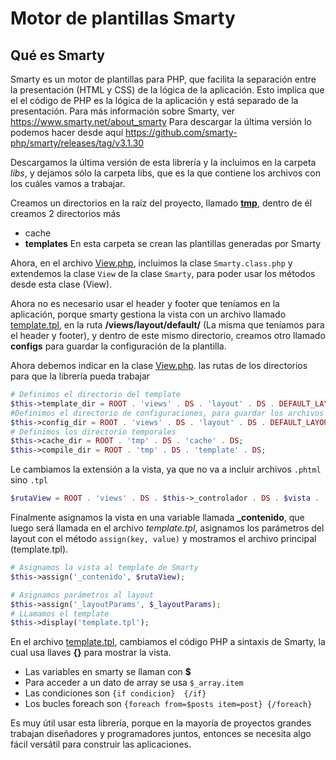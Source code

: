 # Motor de plantillas Smarty

## Qué es Smarty
Smarty es un motor de plantillas para PHP, que facilita la separación entre la presentación (HTML y CSS) de la lógica de la aplicación. Esto implica que el el código de PHP es la lógica de la aplicación y está separado de la presentación.
Para más información sobre Smarty, ver https://www.smarty.net/about_smarty
Para descargar la última versión lo podemos hacer desde aquí https://github.com/smarty-php/smarty/releases/tag/v3.1.30

Descargamos la última versión de esta librería y la incluimos en la carpeta _libs_, y dejamos sólo la carpeta libs, que es la que contiene los archivos con los cuáles vamos a trabajar.

Creamos un directorios en la raíz del proyecto, llamado [**tmp**](../tmp/), dentro de él creamos 2 directorios más
- cache
- **templates** En esta carpeta se crean las plantillas generadas por Smarty

Ahora, en el archivo [View.php](../application/View.php), incluimos la clase `Smarty.class.php` y extendemos la  clase `View` de la clase `Smarty`, para poder usar los métodos desde esta clase (View).

Ahora no es necesario usar el header y footer que teníamos en la aplicación, porque smarty gestiona la vista con un archivo llamado [template.tpl](../views/layout/default/template.tpl), en la ruta **/views/layout/default/** (La misma que teníamos para el header y footer), y dentro de este mismo directorio, creamos otro llamado **configs** para guardar la configuración de la plantilla.

Ahora debemos indicar en la clase [View.php](../application/View.php).
las rutas de los directorios para que la librería pueda trabajar
```php 
# Definimos el directorio del template
$this->template_dir = ROOT . 'views' . DS . 'layout' . DS . DEFAULT_LAYOUT . DS ;
#Definimos el directorio de configuraciones, para guardar los archivos de configuración de las plantillas
$this->config_dir = ROOT . 'views' . DS . 'layout' . DS . DEFAULT_LAYOUT . DS . 'configs' . DS;
# Definimos los directorio temporales
$this->cache_dir = ROOT . 'tmp' . DS . 'cache' . DS;
$this->compile_dir = ROOT . 'tmp' . DS . 'template' . DS;
```

Le cambiamos la extensión a la vista, ya que no va a incluir archivos `.phtml` sino `.tpl`
```php 
$rutaView = ROOT . 'views' . DS . $this->_controlador . DS . $vista . '.tpl';
```

Finalmente asignamos la vista en una variable llamada **\_contenido**, que luego será llamada en el archivo *template.tpl*, asignamos los parámetros del layout con el método `assign(key, value)` y mostramos el archivo principal (template.tpl).

```php 
# Asignamos la vista al template de Smarty
$this->assign('_contenido', $rutaView);

# Asignamos parámetros al layout
$this->assign('_layoutParams', $_layoutParams);
# LLamamos el template
$this->display('template.tpl');
```

En el archivo [template.tpl](../views/layout/default/template.tpl), cambiamos el código PHP a sintaxis de Smarty, la cual usa llaves **{}** para mostrar la vista.
- Las variables en smarty se llaman con **$**
- Para acceder a un dato de array se usa `$_array.item`
- Las condiciones son `{if condicion}  {/if}`
- Los bucles foreach son `{foreach from=$posts item=post} {/foreach}`

Es muy útil usar esta librería, porque en la mayoría de proyectos grandes trabajan diseñadores y programadores juntos, entonces se necesita algo fácil versátil para construir las aplicaciones.
